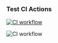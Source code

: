 ### Test CI Actions

[![CI workflow](https://github.com/mauvais2/pytestexample/actions/workflows/ci.yml/badge.svg)](https://github.com/mauvais2/pytestexample/actions/workflows/ci.yml)

![CI workflow](https://github.com/mauvais2/pytestexample/actions/workflows/ci.yml/badge.svg)
